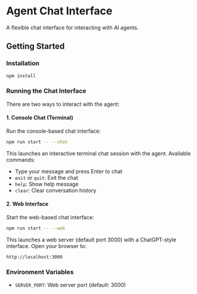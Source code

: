 # Agent Chat Interface

A flexible chat interface for interacting with AI agents.

## Getting Started

### Installation

```bash
npm install
```

### Running the Chat Interface

There are two ways to interact with the agent:

#### 1. Console Chat (Terminal)

Run the console-based chat interface:

```bash
npm run start -- --chat
```

This launches an interactive terminal chat session with the agent. Available commands:

-   Type your message and press Enter to chat
-   `exit` or `quit`: Exit the chat
-   `help`: Show help message
-   `clear`: Clear conversation history

#### 2. Web Interface

Start the web-based chat interface:

```bash
npm run start -- --web
```

This launches a web server (default port 3000) with a ChatGPT-style interface. Open your browser to:

```
http://localhost:3000
```

### Environment Variables

-   `SERVER_PORT`: Web server port (default: 3000)

```

```
